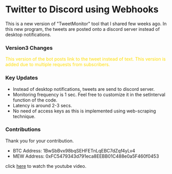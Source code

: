 # Twitter to Discord using Webhooks
This is a new version of "TweetMonitor" tool that I shared few weeks ago. In this new program, the tweets are posted onto a discord server instead of desktop notifications.

### Version3 Changes
<span style="color: #FFDC00;"> This version of the bot posts link to the tweet instead of text. This version is added due to multiple requests from subscribers. </span>


### Key Updates
* Instead of desktop notifications, tweets are send to discord server.
* Monitoring frequency is 1 sec. Feel free to customize it in the setInterval function of the code.
* Latency is around 2-3 secs.
* No need of access keys as this is implemented using web-scraping technique.

### Contributions
Thank you for your contribution.

* BTC Address: 1BwSbBvx98bqSEHFETnLqEBC7dZqf4yLv4
* MEW Address: 0xFC5479343d791eca8EEBB01C488e0a5F460f0453

click [here](https://youtu.be/Rlx8LjHo9Jc) to watch the youtube video.
